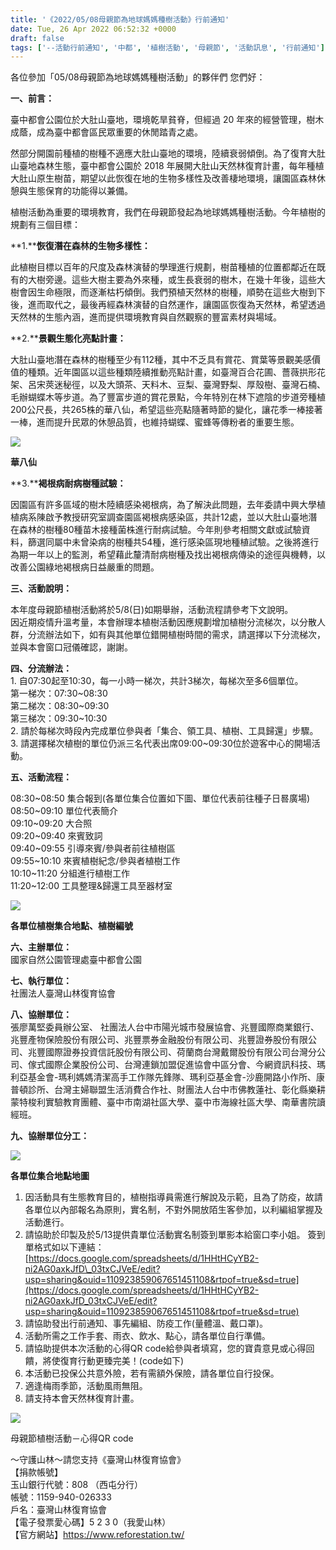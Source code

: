 ```yaml
---
title: '《2022/05/08母親節為地球媽媽種樹活動》行前通知'
date: Tue, 26 Apr 2022 06:52:32 +0000
draft: false
tags: ['--活動行前通知', '中都', '植樹活動', '母親節', '活動訊息', '行前通知']
---
```


各位參加「05/08母親節為地球媽媽種樹活動」的夥伴們 您們好：

**一、前言：**

臺中都會公園位於大肚山臺地，環境乾旱貧脊，但經過 20 年來的經營管理，樹木成蔭，成為臺中都會區民眾重要的休閒踏青之處。

然部分開園前種植的樹種不適應大肚山臺地的環境，陸續衰弱傾倒。為了復育大肚山臺地森林生態，臺中都會公園於 2018 年展開大肚山天然林復育計畫，每年種植大肚山原生樹苗，期望以此恢復在地的生物多樣性及改善棲地環境，讓園區森林休憩與生態保育的功能得以兼備。

植樹活動為重要的環境教育，我們在母親節發起為地球媽媽種樹活動。今年植樹的規劃有三個目標：

**1.****恢復潛在森林的生物多樣性：**

此植樹目標以百年的尺度及森林演替的學理進行規劃，樹苗種植的位置都鄰近在既有的大樹旁邊。這些大樹主要為外來種，或生長衰弱的樹木，在幾十年後，這些大樹會因生命極限，而逐漸枯朽傾倒。我們預植天然林的樹種，順勢在這些大樹到下後，進而取代之，最後再經森林演替的自然運作，讓園區恢復為天然林，希望透過天然林的生態內涵，進而提供環境教育與自然觀察的豐富素材與場域。

**2.****景觀生態化亮點計畫：**

大肚山臺地潛在森林的樹種至少有112種，其中不乏具有賞花、賞葉等景觀美感價值的種類。近年園區以這些種類陸續推動亮點計畫，如臺灣百合花圃、薔薇拱形花架、呂宋莢迷秘徑，以及大頭茶、天料木、豆梨、臺灣野梨、厚殼樹、臺灣石楠、毛辦蝴蝶木等步道。為了豐富步道的賞花景點，今年特別在林下遮陰的步道旁種植200公尺長，共265株的華八仙，希望這些亮點隨著時節的變化，讓花季一棒接著一棒，進而提升民眾的休憩品質，也維持蝴蝶、蜜蜂等傳粉者的重要生態。

![](https://www.reforestation.tw/wp-content/uploads/2022/04/華八仙.jpg)

**華八仙**

**3.****褐根病耐病樹種試驗：**

因園區有許多區域的樹木陸續感染褐根病，為了解決此問題，去年委請中興大學植植病系陳啟予教授研究室調查園區褐根病感染區，共計12處，並以大肚山臺地潛在森林的樹種80種苗木接種菌株進行耐病試驗。今年則參考相關文獻或試驗資料，篩選同屬中未曾染病的樹種共54種，進行感染區現地種植試驗。之後將進行為期一年以上的監測，希望藉此釐清耐病樹種及找出褐根病傳染的途徑與機轉，以改善公園綠地褐根病日益嚴重的問題。

**三、活動說明：**

本年度母親節植樹活動將於5/8(日)如期舉辦，活動流程請參考下文說明。  
因近期疫情升溫考量，本會辦理本植樹活動因應規劃增加植樹分流梯次，以分散人群，分流辦法如下，如有與其他單位錯開植樹時間的需求，請選擇以下分流梯次，並與本會窗口冠儀確認，謝謝。

**四、分流辦法：**  
1\. 自07:30起至10:30，每一小時一梯次，共計3梯次，每梯次至多6個單位。  
第一梯次：07:30~08:30  
第二梯次：08:30~09:30  
第三梯次：09:30~10:30  
2\. 請於每梯次時段內完成單位參與者「集合、領工具、植樹、工具歸還」步驟。  
3\. 請選擇梯次植樹的單位仍派三名代表出席09:00~09:30位於遊客中心的開場活動。

**五、活動流程：**

08:30~08:50 集合報到(各單位集合位置如下圖、單位代表前往種子日晷廣場)  
08:50~09:10 單位代表簡介  
09:10~09:20 大合照  
09:20~09:40 來賓致詞  
09:40~09:55 引導來賓/參與者前往植樹區  
09:55~10:10 來賓植樹紀念/參與者植樹工作  
10:10~11:20 分組進行植樹工作  
11:20~12:00 工具整理&歸還工具至器材室

![](https://www.reforestation.tw/wp-content/uploads/2022/04/單位編號地點.jpg)

**各單位植樹集合地點、植樹編號**

**六、主辦單位：**  
國家自然公園管理處臺中都會公園

**七、執行單位：**  
社團法人臺灣山林復育協會

**八、協辦單位：**  
張廖萬堅委員辦公室、 社團法人台中市陽光城市發展協會、兆豐國際商業銀行、兆豐產物保險股份有限公司、兆豐票券金融股份有限公司、兆豐證券股份有限公司、兆豐國際證券投資信託股份有限公司、荷蘭商台灣戴爾股份有限公司台灣分公司、傢式國際企業股份公司、台灣連鎖加盟促進協會中區分會、今網資訊科技、瑪利亞基金會-瑪利媽媽清潔高手工作隊先鋒隊、瑪利亞基金會-沙鹿開路小作所、康普頓診所、台灣主婦聯盟生活消費合作社、財團法人台中市佛教蓮社、彰化縣樂耕蒙特梭利實驗教育團體、臺中市南湖社區大學、臺中市海線社區大學、南華書院讀經班。

**九、協辦單位分工：**  

![](https://www.reforestation.tw/wp-content/uploads/2022/04/中都地圖-1.jpg)

**各單位集合地點地圖**

1.  因活動具有生態教育目的，植樹指導員需進行解說及示範，且為了防疫，故請各單位以內部報名為原則，實名制，不對外開放陌生客參加，以利編組掌握及活動進行。
2.  請協助於印製及於5/13提供貴單位活動實名制簽到單影本給窗口李小姐。 簽到單格式如以下連結：[https://docs.google.com/spreadsheets/d/1HHtHCyYB2-ni2AG0axkJfD\_03txCJVeE/edit?usp=sharing&ouid=110923859067651451108&rtpof=true&sd=true](https://docs.google.com/spreadsheets/d/1HHtHCyYB2-ni2AG0axkJfD_03txCJVeE/edit?usp=sharing&ouid=110923859067651451108&rtpof=true&sd=true)
3.  請協助發出行前通知、事先編組、防疫工作(量體溫、戴口罩)。
4.  活動所需之工作手套、雨衣、飲水、點心，請各單位自行準備。
5.  請協助提供本次活動的心得QR code給參與者填寫，您的寶貴意見或心得回饋，將使復育行動更臻完美！(code如下)
6.  本活動已投保公共意外險，若有需額外保險，請各單位自行投保。
7.  適逢梅雨季節，活動風雨無阻。
8.  請支持本會天然林復育計畫。

![](https://www.reforestation.tw/wp-content/uploads/2022/04/58母親節親子生態植樹活動－心得分享.jpg)

母親節植樹活動－心得QR code

～守護山林～請您支持《臺灣山林復育協會》  
【捐款帳號】  
玉山銀行代號：808 （西屯分行）  
帳號：1159-940-026333  
戶名：臺灣山林復育協會  
【電子發票愛心碼】5 2 3 0（我愛山林）  
【官方網站】https://www.reforestation.tw/